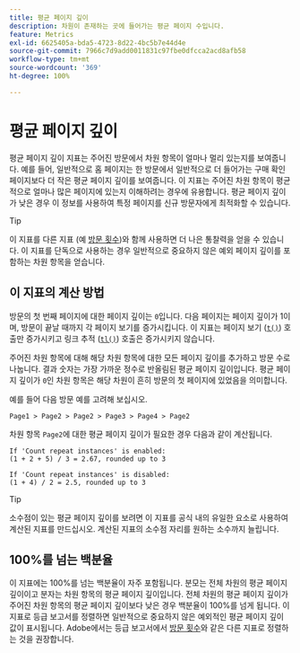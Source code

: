 ```yaml
---
title: 평균 페이지 깊이
description: 차원이 존재하는 곳에 들어가는 평균 페이지 수입니다.
feature: Metrics
exl-id: 6625405a-bda5-4723-8d22-4bc5b7e44d4e
source-git-commit: 7966c7d9add0011831c97fbe0dfcca2acd8afb58
workflow-type: tm+mt
source-wordcount: '369'
ht-degree: 100%

---
```


# 평균 페이지 깊이

평균 페이지 깊이 지표는 주어진 방문에서 차원 항목이 얼마나 멀리 있는지를 보여줍니다. 예를 들어, 일반적으로 홈 페이지는 한 방문에서 일반적으로 더 들어가는 구매 확인 페이지보다 더 작은 평균 페이지 깊이를 보여줍니다. 이 지표는 주어진 차원 항목이 평균적으로 얼마나 많은 페이지에 있는지 이해하려는 경우에 유용합니다. 평균 페이지 깊이가 낮은 경우 이 정보를 사용하여 특정 페이지를 신규 방문자에게 최적화할 수 있습니다.

>[!TIP]
>
>이 지표를 다른 지표 (예 [방문 횟수](visits.md))와 함께 사용하면 더 나은 통찰력을 얻을 수 있습니다. 이 지표를 단독으로 사용하는 경우 일반적으로 중요하지 않은 예외 페이지 깊이를 포함하는 차원 항목을 얻습니다.

## 이 지표의 계산 방법

방문의 첫 번째 페이지에 대한 페이지 깊이는 `0`입니다. 다음 페이지는 페이지 깊이가 1이며, 방문이 끝날 때까지 각 페이지 보기를 증가시킵니다. 이 지표는 페이지 보기 ([`t()`](/help/implement/vars/functions/t-method.md)) 호출만 증가시키고 링크 추적 ([`tl()`](/help/implement/vars/functions/tl-method.md)) 호출은 증가시키지 않습니다.

주어진 차원 항목에 대해 해당 차원 항목에 대한 모든 페이지 깊이를 추가하고 방문 수로 나눕니다. 결과 숫자는 가장 가까운 정수로 반올림된 평균 페이지 깊이입니다. 평균 페이지 깊이가 `0`인 차원 항목은 해당 차원이 흔히 방문의 첫 페이지에 있었음을 의미합니다.

예를 들어 다음 방문 예를 고려해 보십시오.

```text
Page1 > Page2 > Page2 > Page3 > Page4 > Page2
```

차원 항목 `Page2`에 대한 평균 페이지 깊이가 필요한 경우 다음과 같이 계산됩니다.

```text
If 'Count repeat instances' is enabled:
(1 + 2 + 5) / 3 = 2.67, rounded up to 3

If 'Count repeat instances' is disabled:
(1 + 4) / 2 = 2.5, rounded up to 3
```

>[!TIP]
>
>소수점이 있는 평균 페이지 깊이를 보려면 이 지표를 공식 내의 유일한 요소로 사용하여 계산된 지표를 만드십시오. 계산된 지표의 소수점 자리를 원하는 소수까지 늘립니다.

## 100%를 넘는 백분율

이 지표에는 100%를 넘는 백분율이 자주 포함됩니다. 분모는 전체 차원의 평균 페이지 깊이이고 분자는 차원 항목의 평균 페이지 깊이입니다. 전체 차원의 평균 페이지 깊이가 주어진 차원 항목의 평균 페이지 깊이보다 낮은 경우 백분율이 100%를 넘게 됩니다. 이 지표로 등급 보고서를 정렬하면 일반적으로 중요하지 않은 예외적인 평균 페이지 깊이 값이 표시됩니다. Adobe에서는 등급 보고서에서 [방문 횟수](visits.md)와 같은 다른 지표로 정렬하는 것을 권장합니다.
